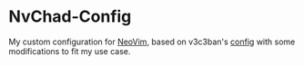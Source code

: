 # NvChad-Config

My custom configuration for [NeoVim](https://neovim.io/), based on v3c3ban's [config](https://github.com/v3ceban/nvchad-config) with some modifications to fit my use case.
